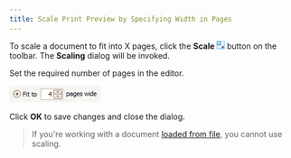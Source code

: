 ```yaml
---
title: Scale Print Preview by Specifying Width in Pages
---
```

To scale a document to fit into X pages, click the **Scale** ![previewButtonScale](../../../../images/Img7267.png) button on the toolbar. The **Scaling** dialog will be invoked.

Set the required number of pages in the editor.

![previewFit](../../../../images/Img7276.png)

Click **OK** to save changes and close the dialog.

> If you're working with a document [loaded from file](../../../../../interface-elements-for-desktop/articles/print-preview/print-preview-for-winforms/file-management/load-a-print-preview-from-a-file.md), you cannot use scaling.
